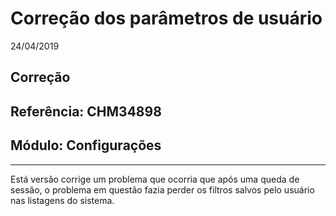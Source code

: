 # Correção dos parâmetros de usuário
24/04/2019
## Correção
## Referência: CHM34898
## Módulo: Configurações
***

Está versão corrige um problema que ocorria que após uma queda de sessão, o problema em questão fazia perder os filtros salvos pelo usuário nas listagens do sistema.